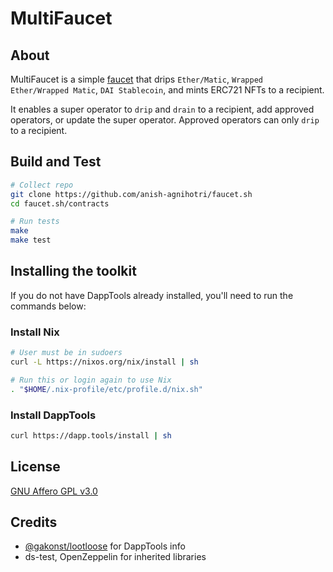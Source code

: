 # MultiFaucet

## About

MultiFaucet is a simple [faucet](https://en.wikipedia.org/wiki/History_of_bitcoin#Bitcoin_faucets) that drips `Ether/Matic`, `Wrapped Ether/Wrapped Matic`, `DAI Stablecoin`, and mints ERC721 NFTs to a recipient.

It enables a super operator to `drip` and `drain` to a recipient, add approved operators, or update the super operator. Approved operators can only `drip` to a recipient.

## Build and Test

```bash
# Collect repo
git clone https://github.com/anish-agnihotri/faucet.sh
cd faucet.sh/contracts

# Run tests
make
make test
```

## Installing the toolkit

If you do not have DappTools already installed, you'll need to run the commands below:

### Install Nix

```bash
# User must be in sudoers
curl -L https://nixos.org/nix/install | sh

# Run this or login again to use Nix
. "$HOME/.nix-profile/etc/profile.d/nix.sh"
```

### Install DappTools

```bash
curl https://dapp.tools/install | sh
```

## License

[GNU Affero GPL v3.0](https://github.com/Anish-Agnihotri/faucet.sh/blob/master/LICENSE)

## Credits

- [@gakonst/lootloose](https://github.com/gakonst/lootloose) for DappTools info
- ds-test, OpenZeppelin for inherited libraries
